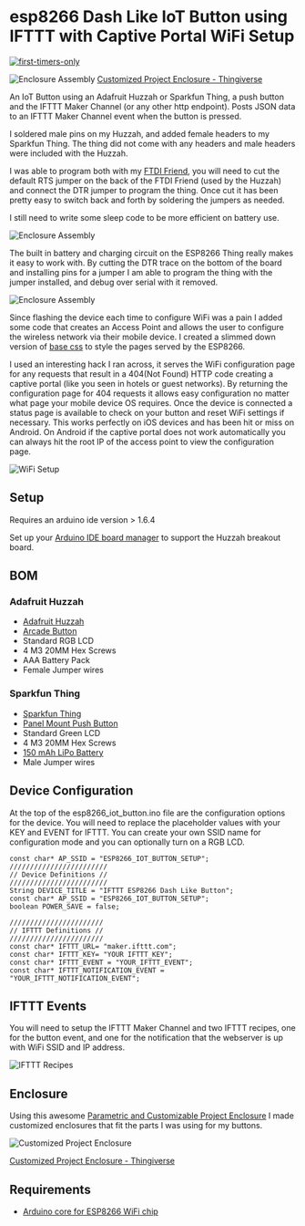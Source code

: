 # esp8266 Dash Like IoT Button using IFTTT with Captive Portal WiFi Setup

[![first-timers-only](https://img.shields.io/badge/first--timers--only-friendly-blue.svg?style=flat-square)](http://www.firsttimersonly.com/)

![Enclosure Assembly](http://garthvh.com/assets/img/esp8266/sparkfun_thing.jpg "Thing Enclosure")
[Customized Project Enclosure - Thingiverse](http://www.thingiverse.com/thing:981124)

An IoT Button using an Adafruit Huzzah or Sparkfun Thing, a push button and the IFTTT Maker Channel (or any other http endpoint).  Posts JSON data to an IFTTT Maker Channel event when the button is pressed.

I soldered male pins on my Huzzah, and added female headers to my Sparkfun Thing. The thing did not come with any headers and male headers were included with the Huzzah.

I was able to program both with my [FTDI Friend](https://www.adafruit.com/product/284), you will need to cut the default RTS jumper on the back of the FTDI Friend (used by the Huzzah) and connect the DTR jumper to program the thing. Once cut it has been pretty easy to switch back and forth by soldering the jumpers as needed.

I still need to write some sleep code to be more efficient on battery use.

![Enclosure Assembly](http://garthvh.com/assets/img/esp8266/button_assembly.jpg "Huzzah Assembly")

The built in battery and charging circuit on the ESP8266 Thing really makes it easy to work with. By cutting the DTR trace on the bottom of the board and installing pins for a jumper I am able to program the thing with the jumper installed, and debug over serial with it removed.

![Enclosure Assembly](http://garthvh.com/assets/img/esp8266/sparkfun_thing_circuit.jpg "Thing Assembly")

Since flashing the device each time to configure WiFi was a pain I added some code that creates an Access Point and allows the user to configure the wireless network via their mobile device. I created a slimmed down version of [base css](http://getbase.org/) to style the pages served by the ESP8266.

I used an interesting hack I ran across, it serves the WiFi configuration page for any requests that result in a 404(Not Found) HTTP code creating a captive portal (like you seen in hotels or guest networks). By returning the configuration page for 404 requests it allows easy configuration no matter what page your mobile device OS requires. Once the device is connected a status page is available to check on your button and reset WiFi settings if necessary. This works perfectly on iOS devices and has been hit or miss on Android.  On Android if the captive portal does not work automatically you can always hit the root IP of the access point to view the configuration page.

![WiFi Setup](http://garthvh.com/assets/img/esp8266/wifi_setup_all.png "WiFi Setup")

## Setup
Requires an arduino ide version > 1.6.4

Set up your [Arduino IDE board manager](https://learn.adafruit.com/adafruit-huzzah-esp8266-breakout/using-arduino-ide)  to support the Huzzah breakout board.

## BOM

### Adafruit Huzzah

* [Adafruit Huzzah](https://www.adafruit.com/products/2471)
* [Arcade Button](https://www.sparkfun.com/products/9339)
* Standard RGB LCD
* 4 M3 20MM Hex Screws
* AAA Battery Pack
* Female Jumper wires

### Sparkfun Thing

* [Sparkfun Thing](https://www.sparkfun.com/products/13231)
* [Panel Mount Push Button](https://www.adafruit.com/products/1504)
* Standard Green LCD
* 4 M3 20MM Hex Screws
* [150 mAh LiPo Battery](https://www.adafruit.com/product/1317)
* Male Jumper wires

## Device Configuration

At the top of the esp8266_iot_button.ino file are the configuration options for the device. You will need to replace the placeholder values with your KEY and EVENT for IFTTT. You can create your own SSID name for configuration mode and you can optionally turn on a RGB LCD.

    const char* AP_SSID = "ESP8266_IOT_BUTTON_SETUP";
    ////////////////////////
    // Device Definitions //
    ////////////////////////
    String DEVICE_TITLE = "IFTTT ESP8266 Dash Like Button";
    const char* AP_SSID = "ESP8266_IOT_BUTTON_SETUP";
    boolean POWER_SAVE = false;

    ///////////////////////
    // IFTTT Definitions //
    ///////////////////////
    const char* IFTTT_URL= "maker.ifttt.com";
    const char* IFTTT_KEY= "YOUR IFTTT_KEY";
    const char* IFTTT_EVENT = "YOUR_IFTTT_EVENT";
    const char* IFTTT_NOTIFICATION_EVENT = "YOUR_IFTTT_NOTIFICATION_EVENT";

## IFTTT Events

You will need to setup the IFTTT Maker Channel and two IFTTT recipes, one for the button event, and one for the notification that the webserver is up with WiFi SSID and IP address.

![IFTTT Recipes](http://garthvh.com/assets/img/esp8266/ifttt_recipes_screenshot.png "IFTTT Recipes")

## Enclosure
Using this awesome [Parametric and Customizable Project Enclosure](http://www.thingiverse.com/thing:155001) I made customized enclosures that fit the parts I was using for my buttons.

![Customized  Project Enclosure](http://garthvh.com/assets/img/esp8266/button_enclosure_green.jpg "Customized Project Enclosure")

[Customized Project Enclosure - Thingiverse](http://www.thingiverse.com/thing:941755)

## Requirements

* [Arduino core for ESP8266 WiFi chip](https://github.com/esp8266/Arduino)
